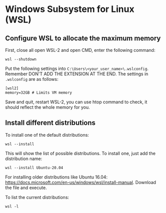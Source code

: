 # Windows Subsystem for Linux (WSL)

## Configure WSL to allocate the maximum memory

First, close all open WSL-2 and open CMD, enter the following command:

    wsl --shutdown
  
Put the following settings into `C:\Users\<your_user_name>\.wslconfig`. Remember DON'T ADD THE EXTENSION AT THE END. The settings in `.wslconfig` are as follows:
 
    [wsl2]
    memory=32GB # Limits VM memory
  
Save and quit, restart WSL-2, you can use htop command to check, it should reflect the whole memory for you.

## Install different distributions

To install one of the default distributions:

    wsl --install

This will show the list of possible distributions. To install one, just add the distribution name:

    wsl --install Ubuntu-20.04

For installing older distributions like Ubuntu 16.04: https://docs.microsoft.com/en-us/windows/wsl/install-manual. Download the file and execute.

To list the current distributions:

    wsl -l
